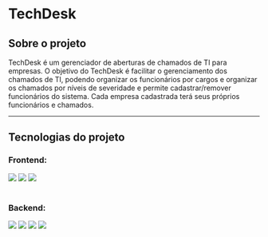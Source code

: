 # TechDesk
## Sobre o projeto
TechDesk é um gerenciador de aberturas de chamados de TI para empresas. O objetivo do TechDesk é facilitar o gerenciamento dos chamados de TI, podendo organizar os funcionários por cargos e organizar os chamados por níveis de severidade e permite cadastrar/remover funcionários do sistema. Cada empresa cadastrada terá seus próprios funcionários e chamados. <br>

---
## Tecnologias do projeto
### Frontend: <br>
<div style="inline">
<img src="https://img.shields.io/badge/next%20js-000000?style=for-the-badge&logo=nextdotjs&logoColor=white">
<img src="https://img.shields.io/badge/Tailwind_CSS-38B2AC?style=for-the-badge&logo=tailwind-css&logoColor=white">
<img src="https://img.shields.io/badge/TypeScript-007ACC?style=for-the-badge&logo=typescript&logoColor=white">
</div>
<br>

### Backend: <br>
<div style="inline">
<img src="https://img.shields.io/badge/TypeScript-007ACC?style=for-the-badge&logo=typescript&logoColor=white">
<img src="https://img.shields.io/badge/Express%20js-000000?style=for-the-badge&logo=express&logoColor=white">
<img src="https://img.shields.io/badge/Prisma-3982CE?style=for-the-badge&logo=Prisma&logoColor=white">
<img src="https://img.shields.io/badge/Supabase-181818?style=for-the-badge&logo=supabase&logoColor=white">
</div>
